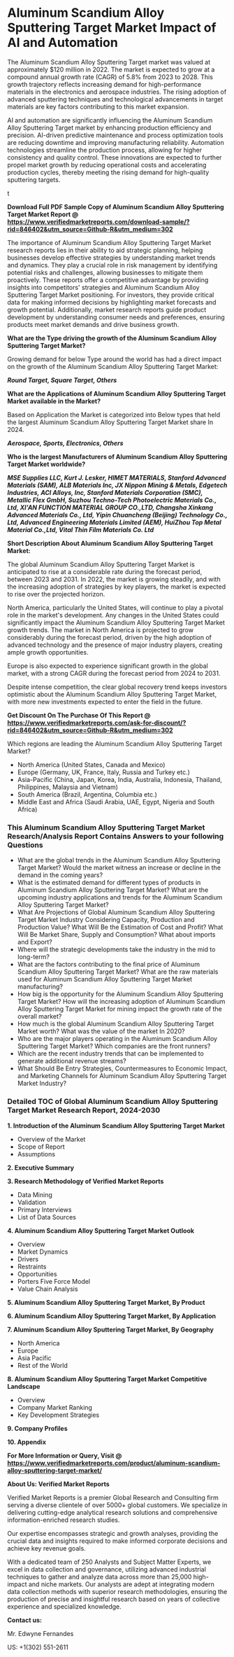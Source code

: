 <meta name="title" content="Global Aluminum Scandium Alloy Sputtering Target Market Impact of AI and Automation"><meta name="description" content="The Aluminum Scandium Alloy Sputtering Target market was valued at approximately $120 million in 2022. The market is expected to grow at a compound annual growth rate "><meta name="title" content="Aluminum Scandium Alloy Sputtering Target Market Size, Share, Scope, Trends, Growth, Opportunities, Analysis, Forecast"><h1>Aluminum Scandium Alloy Sputtering Target Market Impact of AI and Automation</h1><p>The Aluminum Scandium Alloy Sputtering Target market was valued at approximately $120 million in 2022. The market is expected to grow at a compound annual growth rate (CAGR) of 5.8% from 2023 to 2028. This growth trajectory reflects increasing demand for high-performance materials in the electronics and aerospace industries. The rising adoption of advanced sputtering techniques and technological advancements in target materials are key factors contributing to this market expansion.</p><p>AI and automation are significantly influencing the Aluminum Scandium Alloy Sputtering Target market by enhancing production efficiency and precision. AI-driven predictive maintenance and process optimization tools are reducing downtime and improving manufacturing reliability. Automation technologies streamline the production process, allowing for higher consistency and quality control. These innovations are expected to further propel market growth by reducing operational costs and accelerating production cycles, thereby meeting the rising demand for high-quality sputtering targets.</p>t</p><p id="" class=""><strong>Download Full PDF Sample Copy of Aluminum Scandium Alloy Sputtering Target Market Report @ <a href="https://www.verifiedmarketreports.com/download-sample/?rid=846402&utm_source=Github-R&utm_medium=302" target="_blank">https://www.verifiedmarketreports.com/download-sample/?rid=846402&utm_source=Github-R&utm_medium=302</a></strong></p><p>The importance of&nbsp;Aluminum Scandium Alloy Sputtering Target Market research reports lies in their ability to aid strategic planning, helping businesses develop effective strategies by understanding market trends and dynamics. They play a crucial role in risk management by identifying potential risks and challenges, allowing businesses to mitigate them proactively. These reports offer a competitive advantage by providing insights into competitors' strategies and Aluminum Scandium Alloy Sputtering Target Market positioning. For investors, they provide critical data for making informed decisions by highlighting market forecasts and growth potential. Additionally, market research reports guide product development by understanding consumer needs and preferences, ensuring products meet market demands and drive business growth.</p><p><strong>What are the&nbsp;Type driving the growth of the Aluminum Scandium Alloy Sputtering Target Market?</strong></p><p id="" class="">Growing demand for below Type around the world has had a direct impact on the growth of the Aluminum Scandium Alloy Sputtering Target Market:</p><em><strong>Round Target, Square Target, Others</strong></em></p><strong>What are the&nbsp;Applications&nbsp;of Aluminum Scandium Alloy Sputtering Target Market available in the Market?</strong></p><p id="" class="">Based on Application the Market is categorized into Below types that held the largest Aluminum Scandium Alloy Sputtering Target Market share In 2024.</p><em><strong>Aerospace, Sports, Electronics, Others</strong></em></p><strong>Who is the largest Manufacturers of Aluminum Scandium Alloy Sputtering Target Market worldwide?</strong></p><p><em><strong>MSE Supplies LLC, Kurt J. Lesker, HIMET MATERIALS, Stanford Advanced Materials (SAM), ALB Materials Inc, JX Nippon Mining & Metals, Edgetech Industries, ACI Alloys, Inc, Stanford Materials Corporation (SMC), Metallic Flex GmbH, Suzhou Techno-Tech Photoelectric Materials Co., Ltd, XI'AN FUNCTION MATERIAL GROUP CO.,LTD, Changsha Xinkang Advanced Materials Co., Ltd, Yipin Chuancheng (Beijing) Technology Co., Ltd, Advanced Engineering Materials Limited (AEM), HuiZhou Top Metal Material Co.,Ltd, Vital Thin Film Materials Co. Ltd</strong></em></p><p id="" class=""><strong>Short Description About Aluminum Scandium Alloy Sputtering Target Market:</strong></p><p>The global Aluminum Scandium Alloy Sputtering Target Market is anticipated to rise at a considerable rate during the forecast period, between 2023 and 2031. In 2022, the market is growing steadily, and with the increasing adoption of strategies by key players, the market is expected to rise over the projected horizon.</p><p>North America, particularly the United States, will continue to play a pivotal role in the market's development. Any changes in the United States could significantly impact the Aluminum Scandium Alloy Sputtering Target Market growth trends. The market in North America is projected to grow considerably during the forecast period, driven by the high adoption of advanced technology and the presence of major industry players, creating ample growth opportunities.</p><p>Europe is also expected to experience significant growth in the global market, with a strong CAGR during the forecast period from 2024 to 2031.</p><p>Despite intense competition, the clear global recovery trend keeps investors optimistic about the Aluminum Scandium Alloy Sputtering Target Market, with more new investments expected to enter the field in the future.</p><p id="" class=""><strong>Get Discount On The Purchase Of This Report @ <a href="https://www.verifiedmarketreports.com/ask-for-discount/?rid=846402&utm_source=Github-R&utm_medium=302" target="_blank">https://www.verifiedmarketreports.com/ask-for-discount/?rid=846402&utm_source=Github-R&utm_medium=302</a></strong></p>Which regions are leading the Aluminum Scandium Alloy Sputtering Target Market?</p><ul><li>North America (United States, Canada and Mexico)</li><li>Europe (Germany, UK, France, Italy, Russia and Turkey etc.)</li><li>Asia-Pacific (China, Japan, Korea, India, Australia, Indonesia, Thailand, Philippines, Malaysia and Vietnam)</li><li>South America (Brazil, Argentina, Columbia etc.)</li><li>Middle East and Africa (Saudi Arabia, UAE, Egypt, Nigeria and South Africa)</li></ul><h3 id="" class="">This Aluminum Scandium Alloy Sputtering Target Market Research/Analysis Report Contains Answers to your following Questions</h3><ul><li>What are the global trends in the Aluminum Scandium Alloy Sputtering Target Market? Would the market witness an increase or decline in the demand in the coming years?</li><li>What is the estimated demand for different types of products in Aluminum Scandium Alloy Sputtering Target Market? What are the upcoming industry applications and trends for the Aluminum Scandium Alloy Sputtering Target Market?</li><li>What Are Projections of Global Aluminum Scandium Alloy Sputtering Target Market Industry Considering Capacity, Production and Production Value? What Will Be the Estimation of Cost and Profit? What Will Be Market Share, Supply and Consumption? What about imports and Export?</li><li>Where will the strategic developments take the industry in the mid to long-term?</li><li>What are the factors contributing to the final price of Aluminum Scandium Alloy Sputtering Target Market? What are the raw materials used for Aluminum Scandium Alloy Sputtering Target Market manufacturing?</li><li>How big is the opportunity for the Aluminum Scandium Alloy Sputtering Target Market? How will the increasing adoption of Aluminum Scandium Alloy Sputtering Target Market for mining impact the growth rate of the overall market?</li><li>How much is the global Aluminum Scandium Alloy Sputtering Target Market worth? What was the value of the market In 2020?</li><li>Who are the major players operating in the Aluminum Scandium Alloy Sputtering Target Market? Which companies are the front runners?</li><li>Which are the recent industry trends that can be implemented to generate additional revenue streams?</li><li>What Should Be Entry Strategies, Countermeasures to Economic Impact, and Marketing Channels for Aluminum Scandium Alloy Sputtering Target Market Industry?</li></ul><h3 id="" class="">Detailed TOC of Global Aluminum Scandium Alloy Sputtering Target Market Research Report, 2024-2030</h3><p id="" class=""><strong>1. Introduction of the Aluminum Scandium Alloy Sputtering Target Market</strong></p><ul><li>Overview of the Market</li><li>Scope of Report</li><li>Assumptions</li></ul><p id="" class=""><strong>2. Executive Summary</strong></p><p id="" class=""><strong>3. Research Methodology of Verified Market Reports</strong></p><ul><li>Data Mining</li><li>Validation</li><li>Primary Interviews</li><li>List of Data Sources</li></ul><p id="" class=""><strong>4. Aluminum Scandium Alloy Sputtering Target Market Outlook</strong></p><ul><li>Overview</li><li>Market Dynamics</li><li>Drivers</li><li>Restraints</li><li>Opportunities</li><li>Porters Five Force Model</li><li>Value Chain Analysis</li></ul><p id="" class=""><strong>5. Aluminum Scandium Alloy Sputtering Target Market, By Product</strong></p><p id="" class=""><strong>6. Aluminum Scandium Alloy Sputtering Target Market, By Application</strong></p><p id="" class=""><strong>7. Aluminum Scandium Alloy Sputtering Target Market, By Geography</strong></p><ul><li>North America</li><li>Europe</li><li>Asia Pacific</li><li>Rest of the World</li></ul><p id="" class=""><strong>8. Aluminum Scandium Alloy Sputtering Target Market Competitive Landscape</strong></p><ul><li>Overview</li><li>Company Market Ranking</li><li>Key Development Strategies</li></ul><p id="" class=""><strong>9. Company Profiles</strong></p><p id="" class=""><strong>10. Appendix</strong></p><p id="" class=""><strong>For More Information or Query, Visit @ <a href="https://www.verifiedmarketreports.com/product/aluminum-scandium-alloy-sputtering-target-market/" target="_blank">https://www.verifiedmarketreports.com/product/aluminum-scandium-alloy-sputtering-target-market/</a></strong></p><p id="" class=""><strong>About Us: Verified Market Reports</strong></p><p id="" class="">Verified Market Reports is a premier Global Research and Consulting firm serving a diverse clientele of over 5000+ global customers. We specialize in delivering cutting-edge analytical research solutions and comprehensive information-enriched research studies.</p><p id="" class="">Our expertise encompasses strategic and growth analyses, providing the crucial data and insights required to make informed corporate decisions and achieve key revenue goals.</p><p id="" class="">With a dedicated team of 250 Analysts and Subject Matter Experts, we excel in data collection and governance, utilizing advanced industrial techniques to gather and analyze data across more than 25,000 high-impact and niche markets. Our analysts are adept at integrating modern data collection methods with superior research methodologies, ensuring the production of precise and insightful research based on years of collective experience and specialized knowledge.</p><p id="" class=""><strong>Contact us:</strong></p><p id="" class="">Mr. Edwyne Fernandes</p><p id="" class="">US: +1(302) 551-2611</p>